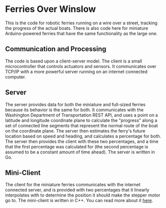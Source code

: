 # Ferries Over Winslow
This is the code for robotic ferries running on a wire over a street, tracking the progress of the actual boats. There is also code here for miniature Arduino-powered ferries that have the same functionality as the large one.
## Communication and Processing
The code is based upon a client-server model. The client is a small microcontroller that controls actuators and sensors. It communicates over TCP/IP with a more powerful server running on an internet connected computer.
## Server
The server provides data for both the miniature and full-sized ferries because its behavior is the same for both. It communicates with the Washington Department of Transportation REST API, and uses a point on a latitude and longitude coordinate plane to calculate the "progress" along a set of connected line segments that represent the normal route of the boat on the coordinate plane. The server then estimates the ferry's future location based on speed and heading, and calculates a percentage for both. The server then provides the client with these two percentages, and a time that the first percentage was calculated for (the second percentage is assumed to be a constant amount of time ahead). The server is written in Go.
## Mini-Client
The client for the miniature ferries communicates with the internet connected server, and is provided with two percentages that it linearly interpolates with to determine the position it should make the stepper motor go to. The mini-client is written in C++. You can read more about it [here](https://github.com/pietroglyph/fow/tree/master/fow-mini).
